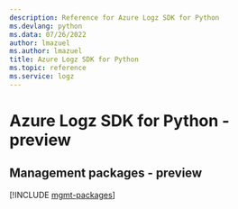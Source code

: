 ```yaml
---
description: Reference for Azure Logz SDK for Python
ms.devlang: python
ms.data: 07/26/2022
author: lmazuel
ms.author: lmazuel
title: Azure Logz SDK for Python
ms.topic: reference
ms.service: logz
---
```

# Azure Logz SDK for Python - preview

## Management packages - preview
[!INCLUDE [mgmt-packages](logz-mgmt-index.md)]